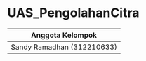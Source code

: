 # UAS_PengolahanCitra

| Anggota Kelompok           |
| -------------------------- |
| Sandy Ramadhan (312210633) |
